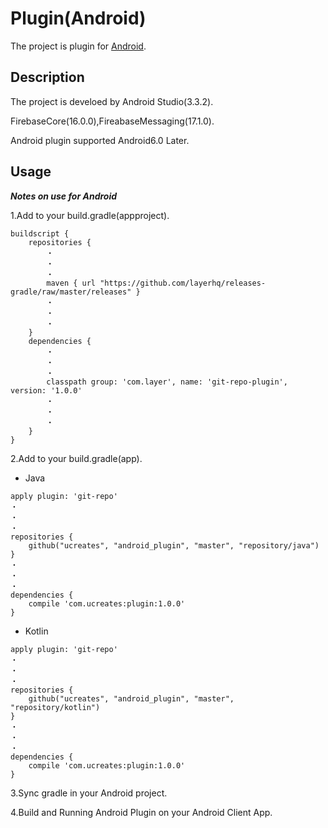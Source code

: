 # Plugin(Android)
The project is plugin for [Android](https://www.android.com).

## Description
The project is develoed by Android Studio(3.3.2).

FirebaseCore(16.0.0),FireabaseMessaging(17.1.0).

Android plugin supported Android6.0 Later.

## Usage
***Notes on use for Android***

1.Add to your build.gradle(appproject).

```
buildscript {
    repositories {
        ・
        ・
        ・
        maven { url "https://github.com/layerhq/releases-gradle/raw/master/releases" }
        ・
        ・
        ・
    }
    dependencies {
        ・
        ・
        ・
        classpath group: 'com.layer', name: 'git-repo-plugin', version: '1.0.0'
        ・
        ・
        ・
    }
}
```

2.Add to your build.gradle(app).

- Java

```
apply plugin: 'git-repo'
・
・
・
repositories {
    github("ucreates", "android_plugin", "master", "repository/java")
}
・
・
・
dependencies {
    compile 'com.ucreates:plugin:1.0.0' 
}    
```

- Kotlin

```
apply plugin: 'git-repo'
・
・
・
repositories {
    github("ucreates", "android_plugin", "master", "repository/kotlin")
}
・
・
・
dependencies {
    compile 'com.ucreates:plugin:1.0.0' 
}    
```

3.Sync gradle in your Android project.

4.Build and Running Android Plugin on your Android Client App.
